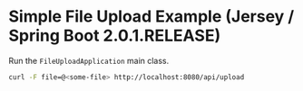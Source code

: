 # Simple File Upload Example (Jersey / Spring Boot 2.0.1.RELEASE)

Run the `FileUploadApplication` main class.

```bash
curl -F file=@<some-file> http://localhost:8080/api/upload
```
